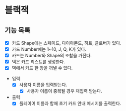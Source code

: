 # 블랙잭

## 기능 목록

- [x] 카드 Shape에는 스페이드, 다이아몬드, 하트, 클로버가 있다.
- [x] 카드 Number에는 1~10, J, Q, K가 있다.
- [x] 카드는 Number와 Shape의 조합을 가진다.
- [x] 덱은 카드 리스트를 생성한다.
- [x] 덱에서 카드 한 장을 꺼낼 수 있다.

- 입력
    - [x] 사용자 이름을 입력받는다.
        - [x] 사용자 이름이 중복될 경우 재입력 받는다.

- 출력
    - [x] 플레이어 이름과 함께 초기 카드 안내 메시지를 출력한다.
